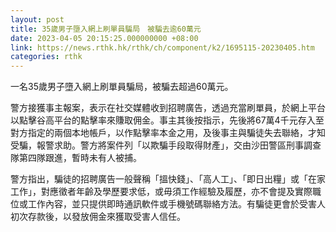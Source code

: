```yaml
---
layout: post
title: 35歲男子墮入網上刷單員騙局　被騙去逾60萬元
date: 2023-04-05 20:15:25.000000000 +08:00
link: https://news.rthk.hk/rthk/ch/component/k2/1695115-20230405.htm
categories: rthk
---
```


一名35歲男子墮入網上刷單員騙局，被騙去超過60萬元。

警方接獲事主報案，表示在社交媒體收到招聘廣告，透過充當刷單員，於網上平台以點擊谷高平台的點擊率來賺取佣金。事主其後按指示，先後將67萬4千元存入至對方指定的兩個本地帳戶，以作點擊率本金之用，及後事主與騙徒失去聯絡，才知受騙，報警求助。警方將案件列「以欺騙手段取得財產」，交由沙田警區刑事調查隊第四隊跟進，暫時未有人被捕。

警方指出，騙徒的招聘廣告一般聲稱「搵快錢」、「高人工」、「即日出糧」或「在家工作」，對應徵者年齡及學歷要求低，或毋須工作經驗及履歷，亦不會提及實際職位或工作內容，並只提供即時通訊軟件或手機號碼聯絡方法。有騙徒更會於受害人初次存款後，以發放佣金來獲取受害人信任。
